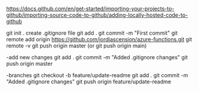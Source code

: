https://docs.github.com/en/get-started/importing-your-projects-to-github/importing-source-code-to-github/adding-locally-hosted-code-to-github

git init .
create .gitignore file
git add .
git commit -m "First commit"
git remote add origin https://github.com/jordiascension/azure-functions.git
git remote -v
git push origin master (or git push origin main)

-add new changes
git add .
git commit -m "Added .gitignore changes"
git push origin master

-branches
git checkout -b feature/update-readme
git add .
git commit -m "Added .gitignore changes"
git push origin feature/update-readme


